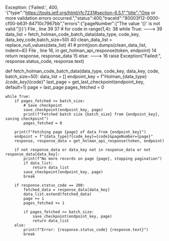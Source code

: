 Exception: ('Failed:', 400, '{"type":"https://tools.ietf.org/html/rfc7231#section-6.5.1","title":"One or more validation errors occurred.","status":400,"traceId":"80003f12-0000-cf00-b63f-84710c7967bb","errors":{"pageNumber":["The value \'{}\' is not valid."]}}')
File <command-3094085711592474>, line 39
     37 # for code in range(1,4):
     38 while True:
---> 39     data_list = fetch_holman_code_batch_data(data_type, code_key, data_key,code,batch_size=50)
     40     clean_data_list = replace_null_values(data_list)
     41     # print(json.dumps(clean_data_list, indent=4))
File <command-310280906944989>, line 16, in get_holman_api_response(token, endpoint)
     14     return response, response_data
     15 else:
---> 16     raise Exception("Failed:", response.status_code, response.text)



def fetch_holman_code_batch_data(data_type, code_key, data_key, code, batch_size=50):
    data_list = []
    endpoint_key = f"Holman_{data_type}_{code_key}_{code}"
    last_page = get_last_checkpoint(endpoint_key, default=1)
    page = last_page
    pages_fetched = 0
    
    while True:
        if pages_fetched >= batch_size:
            # Save checkpoint
            save_checkpoint(endpoint_key, page)
            print(f"Fetched batch size {batch_size} from {endpoint_key}, saving checkpoint")
            pages_fetched = 0
        
        print(f"Fetching page {page} of data from {endpoint_key}")
        endpoint = f"{data_type}?{code_key}={code}&pageNumber={page}"
        response, response_data = get_holman_api_response(token, endpoint)
        
        if not response_data or data_key not in response_data or not response_data[data_key]:
            print(f"No more records on page {page}, stopping pagination")
            if data_list:
                return data_list
            save_checkpoint(endpoint_key, page)
            break

        if response.status_code == 200:
            fetched_data = response_data[data_key]
            data_list.extend(fetched_data)
            page += 1
            pages_fetched += 1
            
            if pages_fetched >= batch_size:
                save_checkpoint(endpoint_key, page)
                return data_list    
        else:
            print(f"Error: {response.status_code} {response.text}")
            break
